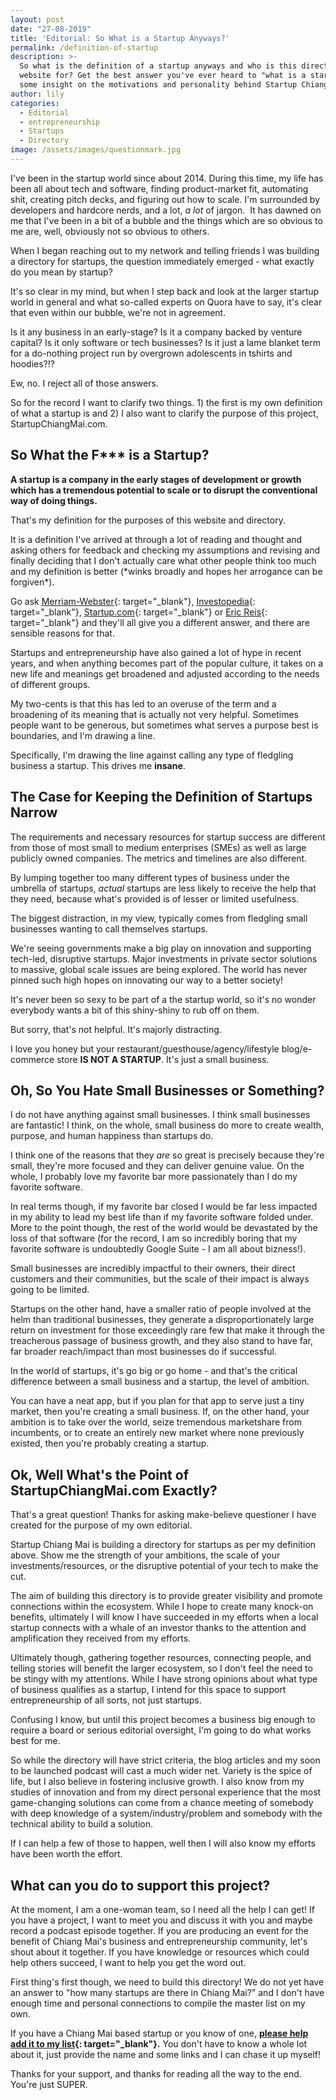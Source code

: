 ```yaml
---
layout: post
date: "27-08-2019"
title: 'Editorial: So What is a Startup Anyways?'
permalink: /definition-of-startup
description: >-
  So what is the definition of a startup anyways and who is this directory and
  website for? Get the best answer you've ever heard to "what is a startup" and
  some insight on the motivations and personality behind Startup Chiang Mai.
author: lily
categories:
  - Editorial
  - entrepreneurship
  - Startups
  - Directory
image: /assets/images/questionmark.jpg
---
```


I've been in the startup world since about 2014. During this time, my life has been all about tech and software, finding product-market fit, automating shit, creating pitch decks, and figuring out how to scale. I'm surrounded by developers and hardcore nerds, and a lot, *a lot* of jargon.&nbsp; It has dawned on me that I've been in a bit of a bubble and the things which are so obvious to me are, well, obviously not so obvious to others.

When I began reaching out to my network and telling friends I was building a directory for startups, the question immediately emerged - what exactly do you mean by startup?

It's so clear in my mind, but when I step back and look at the larger startup world in general and what so-called experts on Quora have to say, it's clear that even within our bubble, we're not in agreement.

Is it any business in an early-stage? Is it a company backed by venture capital? Is it only software or tech businesses? Is it just a lame blanket term for a do-nothing project run by overgrown adolescents in tshirts and hoodies?\!?

Ew, no. I reject all of those answers.

So for the record I want to clarify two things. 1) the first is my own definition of what a startup is and 2) I also want to clarify the purpose of this project, StartupChiangMai.com.

## So What the F\*\*\* is a Startup?

**A startup is a company in the early stages of development or growth which has a tremendous potential to scale or to disrupt the conventional way of doing things.**

That's my definition for the purposes of this website and directory.

It is a definition I've arrived at through a lot of reading and thought and asking others for feedback and checking my assumptions and revising and finally deciding that I don't actually care what other people think too much and my definition is better (\*winks broadly and hopes her arrogance can be forgiven\*).

Go ask [Merriam-Webster](https://www.merriam-webster.com/dictionary/start-up){: target="_blank"}, [Investopedia](https://www.investopedia.com/terms/s/startup.asp){: target="_blank"}, [Startup.com](https://www.startups.com/library/expert-advice/what-is-a-startup-company){: target="_blank"} or [Eric Reis](https://www.amazon.com/Lean-Startup-Entrepreneurs-Continuous-Innovation/dp/0307887898){: target="_blank"} and they'll all give you a different answer, and there are sensible reasons for that.

Startups and entrepreneurship have also gained a lot of hype in recent years, and when anything becomes part of the popular culture, it takes on a new life and meanings get broadened and adjusted according to the needs of different groups.

My two-cents is that this has led to an overuse of the term and a broadening of its meaning that is actually not very helpful. Sometimes people want to be generous, but sometimes what serves a purpose best is boundaries, and I'm drawing a line.

Specifically, I'm drawing the line against calling any type of fledgling business a startup. This drives me **insane**.

## The Case for Keeping the Definition of Startups Narrow

The requirements and necessary resources for startup success are different from those of most small to medium enterprises (SMEs) as well as large publicly owned companies. The metrics and timelines are also different.

By lumping together too many different types of business under the umbrella of startups,&nbsp;*actual*&nbsp;startups are less likely to receive the help that they need, because what's provided is of lesser or limited usefulness.

The biggest distraction, in my view, typically comes from fledgling small businesses wanting to call themselves startups.

We're seeing governments make a big play on innovation and supporting tech-led, disruptive startups. Major investments in private sector solutions to massive, global scale issues are being explored. The world has never pinned such high hopes on innovating our way to a better society\!

It's never been so sexy to be part of a the startup world, so it's no wonder everybody wants a bit of this shiny-shiny to rub off on them.

But sorry, that's not helpful. It's majorly distracting.

I love you honey but your restaurant/guesthouse/agency/lifestyle blog/e-commerce store&nbsp;**IS NOT A STARTUP**. It's just a small business.

## Oh, So You Hate Small Businesses or Something?

I do not have anything against small businesses. I think small businesses are fantastic\! I think, on the whole, small business do more to create wealth, purpose, and human happiness than startups do.

I think one of the reasons that they *are* so great is precisely because they're small, they're more focused and they can deliver genuine value. On the whole, I probably love my favorite bar more passionately than I do my favorite software.

In real terms though, if my favorite bar closed I would be far less impacted in my ability to lead my best life than if my favorite software folded under. More to the point though, the rest of the world would be devastated by the loss of that software (for the record, I am so incredibly boring that my favorite software is undoubtedly Google Suite - I am all about bizness\!).

Small businesses are incredibly impactful to their owners, their direct customers and their communities, but the scale of their impact is always going to be limited.

Startups on the other hand, have a smaller ratio of people involved at the helm than traditional businesses, they generate a disproportionately large return on investment for those exceedingly rare few that make it through the treacherous passage of business growth, and they also stand to have far, far broader reach/impact than most businesses do if successful.

In the world of startups, it's go big or go home - and that's the critical difference between a small business and a startup, the level of ambition.

You can have a neat app, but if you plan for that app to serve just a tiny market, then you're creating a small business. If, on the other hand, your ambition is to take over the world, seize tremendous marketshare from incumbents, or to create an entirely new market where none previously existed, then you're probably creating a startup.

## Ok, Well What's the Point of StartupChiangMai.com Exactly?

That's a great question\! Thanks for asking make-believe questioner I have created for the purpose of my own editorial.

Startup Chiang Mai is building a directory for startups as per my definition above. Show me the strength of your ambitions, the scale of your investments/resources, or the disruptive potential of your tech to make the cut.

The aim of building this directory is to provide greater visibility and promote connections within the ecosystem. While I hope to create many knock-on benefits, ultimately I will know I have succeeded in my efforts when a local startup connects with a whale of an investor thanks to the attention and amplification they received from my efforts.

Ultimately though, gathering together resources, connecting people, and telling stories will benefit the larger ecosystem, so I don't feel the need to be stingy with my attentions. While I have strong opinions about what type of business qualifies as a startup, I intend for this space to support entrepreneurship of all sorts, not just startups.&nbsp;

Confusing I know, but until this project becomes a business big enough to require a board or serious editorial oversight, I'm going to do what works best for me.

So while the directory will have strict criteria, the blog articles and my soon to be launched podcast will cast a much wider net. Variety is the spice of life, but I also believe in fostering inclusive growth. I also know from my studies of innovation and from my direct personal experience that the most game-changing solutions can come from a chance meeting of somebody with deep knowledge of a system/industry/problem and somebody with the technical ability to build a solution.

If I can help a few of those to happen, well then I will also know my efforts have been worth the effort.

## What can you do to support this project?

At the moment, I am a one-woman team, so I need all the help I can get\! If you have a project, I want to meet you and discuss it with you and maybe record a podcast episode together. If you are producing an event for the benefit of Chiang Mai's business and entrepreneurship community, let's shout about it together. If you have knowledge or resources which could help others succeed, I want to help you get the word out.

First thing's first though, we need to build this directory\! We do not yet have an answer to "how many startups are there in Chiang Mai?" and I don't have enough time and personal connections to compile the master list on my own.

If you have a Chiang Mai based startup or you know of one, **[please help add it to my list](https://docs.google.com/forms/d/e/1FAIpQLSfIr8kanV0cposQ61ZsFKWH-Yx05y6-BqrjRHbDXRKwmTISBg/viewform){: target="_blank"}.** You don't have to know a whole lot about it, just provide the name and some links and I can chase it up myself\!

Thanks for your support, and thanks for reading all the way to the end. You're just SUPER.